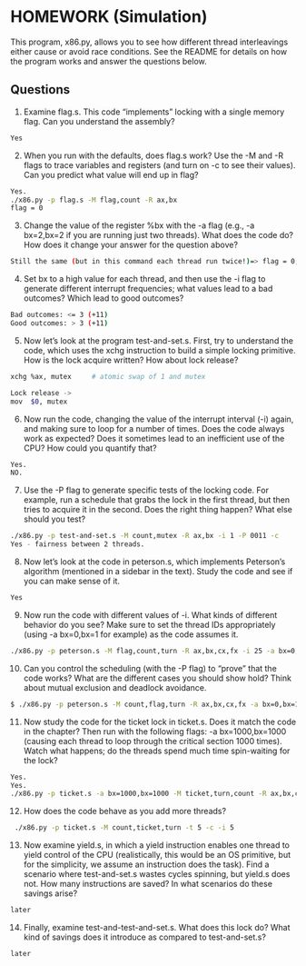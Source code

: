 # HOMEWORK (Simulation)
This program, x86.py, allows you to see how different thread interleavings either cause or avoid race conditions. See the README for details on how the program works and answer the questions below.

## Questions 
1. Examine flag.s. This code “implements” locking with a single memory flag. Can you understand the assembly?
```sh
Yes 
```

2. When you run with the defaults, does flag.s work? Use the -M and -R flags to trace variables and registers (and turn on -c to see their values).
Can you predict what value will end up in flag?
```sh
Yes. 
./x86.py -p flag.s -M flag,count -R ax,bx
flag = 0
```

3. Change the value of the register %bx with the -a flag (e.g., -a bx=2,bx=2
if you are running just two threads). What does the code do? How does it
change your answer for the question above?
```sh
Still the same (but in this command each thread run twice!)=> flag = 0; 
```

4. Set bx to a high value for each thread, and then use the -i flag to generate
different interrupt frequencies; what values lead to a bad outcomes? Which
lead to good outcomes?
```sh
Bad outcomes: <= 3 (+11)
Good outcomes: > 3 (+11)
```

5. Now let’s look at the program test-and-set.s. First, try to understand the code, which uses the xchg instruction to build a simple locking primitive. How is the lock acquire written? How about lock release?
```sh
xchg %ax, mutex     # atomic swap of 1 and mutex

Lock release -> 
mov  $0, mutex
```

6. Now run the code, changing the value of the interrupt interval (-i) again, and making sure to loop for a number of times. Does the code always work as expected? Does it sometimes lead to an inefficient use of the CPU? How could you quantify that?
```sh
Yes.
NO.
```

7. Use the -P flag to generate specific tests of the locking code. For example, run a schedule that grabs the lock in the first thread, but then tries to acquire it in the second. Does the right thing happen? What else should you test?
```sh
./x86.py -p test-and-set.s -M count,mutex -R ax,bx -i 1 -P 0011 -c
Yes - fairness between 2 threads. 
```

8. Now let’s look at the code in peterson.s, which implements Peterson’s algorithm (mentioned in a sidebar in the text). Study the code and see if you can make sense of it.
```sh
Yes
```

9. Now run the code with different values of -i. What kinds of different behavior do you see? Make sure to set the thread IDs appropriately (using -a bx=0,bx=1 for example) as the code assumes it.
```sh
./x86.py -p peterson.s -M flag,count,turn -R ax,bx,cx,fx -i 25 -a bx=0,bx=1 -c
```

10. Can you control the scheduling (with the -P flag) to “prove” that the code works? What are the different cases you should show hold? Think about mutual exclusion and deadlock avoidance.
```sh
$ ./x86.py -p peterson.s -M count,flag,turn -R ax,bx,cx,fx -a bx=0,bx=1 -c -P 0000011111
```

11. Now study the code for the ticket lock in ticket.s. Does it match the code in the chapter? Then run with the following flags: -a bx=1000,bx=1000 (causing each thread to loop through the critical section 1000 times). Watch what happens; do the threads spend much time spin-waiting for the lock?
```sh
Yes. 
Yes.
./x86.py -p ticket.s -a bx=1000,bx=1000 -M ticket,turn,count -R ax,bx,cx -c
```

12. How does the code behave as you add more threads?
```sh
 ./x86.py -p ticket.s -M count,ticket,turn -t 5 -c -i 5
```

13. Now examine yield.s, in which a yield instruction enables one thread to yield control of the CPU (realistically, this would be an OS primitive, but for the simplicity, we assume an instruction does the task). Find a scenario where test-and-set.s wastes cycles spinning, but yield.s does not. How many instructions are saved? In what scenarios do these savings arise?
```sh 
later
```

14. Finally, examine test-and-test-and-set.s. What does this lock do? What kind of savings does it introduce as compared to test-and-set.s?
```
later
```